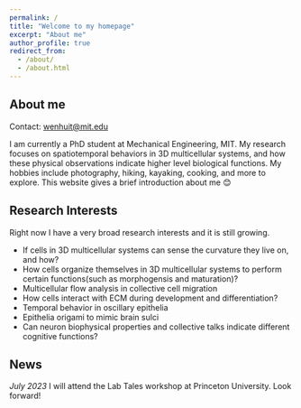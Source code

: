 ```yaml
---
permalink: /
title: "Welcome to my homepage"
excerpt: "About me"
author_profile: true
redirect_from: 
  - /about/
  - /about.html
---
```


About me
----
Contact: [wenhuit@mit.edu](wenhuit@mit.edu)

I am currently a PhD student at Mechanical Engineering, MIT. My research focuses on spatiotemporal behaviors in 3D multicellular systems, and how these physical observations indicate higher level biological functions. My hobbies include photography, hiking, kayaking, cooking, and more to explore. This website gives a brief introduction about me 😊



Research Interests 
----
Right now I have a very broad research interests and it is still growing.
* If cells in 3D multicellular systems can sense the curvature they live on, and how?
* How cells organize themselves in 3D multicellular systems to perform certain functions(such as morphogensis and maturation)?
* Multicellular flow analysis in collective cell migration
* How cells interact with ECM during development and differentiation?
* Temporal behavior in oscillary epithelia
* Epithelia origami to mimic brain sulci
* Can neuron biophysical properties and collective talks indicate different cognitive functions?


News
----
*July 2023* I will attend the Lab Tales workshop at Princeton University. Look forward!




